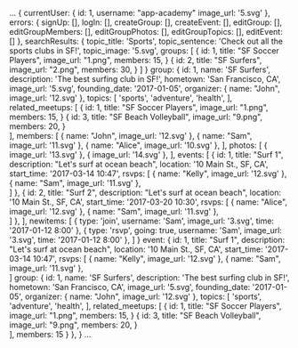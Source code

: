 ...
{
  currentUser: {
    id: 1,
    username: "app-academy"
    image_url: '5.svg'
  },
  errors: {
    signUp: [],
    logIn: [],
    createGroup: [],
    createEvent: [],
    editGroup: [],
    editGroupMembers: [],
    editGroupPhotos: [],
    editGroupTopics: [],
    editEvent: []
  },
  searchResults: {
    topic_title: 'Sports',
    topic_sentence: 'Check out all the sports clubs in SF!',
    topic_image: '5.svg',
    groups: [
      {
        id: 1,
        title: "SF Soccer Players",
        image_url: "1.png",
        members: 15,
      }
      {
        id: 2,
        title: "SF Surfers",
        image_url: "2.png",
        members: 30,
      }
    ]
  }
  group: {
    id: 1,
    name: 'SF Surfers',
    description: 'The best surfing club in SF!',
    hometown: 'San Francisco, CA',
    image_url: '5.svg',
    founding_date: '2017-01-05',
    organizer: {
      name: "John",
      image_url: '12.svg'
    },
    topics: [
      'sports',
      'adventure',
      'health',
    ],
    related_meetups: [
      {
        id: 1,
        title: "SF Soccer Players",
        image_url: "1.png",
        members: 15,
      }
      {
        id: 3,
        title: "SF Beach Volleyball",
        image_url: "9.png",
        members: 20,
      }    
    ],
    members: [
      { name: "John", image_url: '12.svg' },
      { name: "Sam", image_url: '11.svg' },
      { name: "Alice", image_url: '10.svg' },
    ],
    photos: [
      { image_url: '13.svg' },
      { image_url: '14.svg' },
    ],
    events: [
      {
        id: 1,
        title: "Surf 1",
        description: "Let's surf at ocean beach",
        location: '10 Main St., SF, CA',
        start_time: '2017-03-14 10:47',
        rsvps: [
          { name: "Kelly", image_url: '12.svg' },
          { name: "Sam", image_url: '11.svg' },          
        ]
      },
      {
        id: 2,
        title: "Surf 2",
        description: "Let's surf at ocean beach",
        location: '10 Main St., SF, CA',
        start_time: '2017-03-20 10:30',
        rsvps: [
          { name: "Alice", image_url: '12.svg' },
          { name: "Sam", image_url: '11.svg' },          
        ]
      },
    ],
    newitems: [
      {
        type: 'join',
        username: 'Sam',
        image_url: '3.svg',
        time: '2017-01-12 8:00'
      },
      {
        type: 'rsvp',
        going: true,
        username: 'Sam',
        image_url: '3.svg',
        time: '2017-01-12 8:00'
      },
    ]
  }
  event:
    {
      id: 1,
      title: "Surf 1",
      description: "Let's surf at ocean beach",
      location: '10 Main St., SF, CA',
      start_time: '2017-03-14 10:47',
      rsvps: [
        { name: "Kelly", image_url: '12.svg' },
        { name: "Sam", image_url: '11.svg' },          
      ]
      group: {
        id: 1,
        name: 'SF Surfers',
        description: 'The best surfing club in SF!',
        hometown: 'San Francisco, CA',
        image_url: '5.svg',
        founding_date: '2017-01-05',
        organizer: {
          name: "John",
          image_url: '12.svg'
        },
        topics: [
          'sports',
          'adventure',
          'health',
        ],
        related_meetups: [
          {
            id: 1,
            title: "SF Soccer Players",
            image_url: "1.png",
            members: 15,
          }
          {
            id: 3,
            title: "SF Beach Volleyball",
            image_url: "9.png",
            members: 20,
          }    
        ],
        members: 15
      }
    },
}
...

